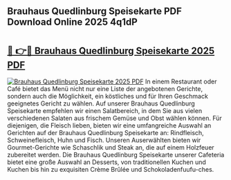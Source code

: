 ## Brauhaus Quedlinburg Speisekarte PDF Download Online 2025 4q1dP

# <h2><a href="http://gc7hkj7.nevu.top/?p=Brauhaus+Quedlinburg+Speisekarte">🔗 👉🔴 Brauhaus Quedlinburg Speisekarte 2025 PDF</a></h2>

[![Brauhaus Quedlinburg Speisekarte 2025 PDF](https://i.imgur.com/dBaPXMq.png)](http://gc7hkj7.nevu.top/?p=Brauhaus+Quedlinburg+Speisekarte)
In einem Restaurant oder Café bietet das Menü nicht nur eine Liste der angebotenen Gerichte, sondern auch die Möglichkeit, ein köstliches und für Ihren Geschmack geeignetes Gericht zu wählen. Auf unserer Brauhaus Quedlinburg Speisekarte empfehlen wir einen Salatbereich, in dem Sie aus vielen verschiedenen Salaten aus frischem Gemüse und Obst wählen können. Für diejenigen, die Fleisch lieben, bieten wir eine umfangreiche Auswahl an Gerichten auf der Brauhaus Quedlinburg Speisekarte an: Rindfleisch, Schweinefleisch, Huhn und Fisch. Unseren Auserwählten bieten wir Gourmet-Gerichte wie Schaschlik und Steak an, die auf einem Holzfeuer zubereitet werden. Die Brauhaus Quedlinburg Speisekarte unserer Cafeteria bietet eine große Auswahl an Desserts, von traditionellen Kuchen und Kuchen bis hin zu exquisiten Crème Brûlée und Schokoladenfuufu-ches.

